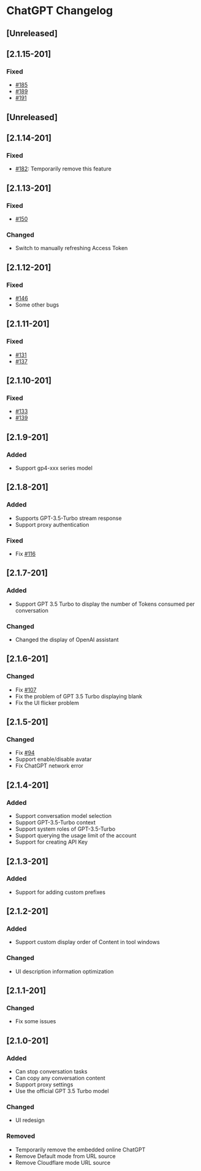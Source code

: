 <!-- Keep a Changelog guide -> https://keepachangelog.com -->

# ChatGPT Changelog
## [Unreleased]
## [2.1.15-201]
### Fixed
+ [#185](https://github.com/dromara/ChatGPT/issues/185)
+ [#189](https://github.com/dromara/ChatGPT/issues/189)
+ [#191](https://github.com/dromara/ChatGPT/issues/191)


## [Unreleased]
## [2.1.14-201]
### Fixed
+ [#182](https://github.com/dromara/ChatGPT/issues/182): Temporarily remove this feature

## [2.1.13-201]
### Fixed
+ [#150](https://github.com/dromara/ChatGPT/issues/150)

### Changed
+ Switch to manually refreshing Access Token

## [2.1.12-201]
### Fixed
+ [#146](https://github.com/dromara/ChatGPT/issues/146)
+ Some other bugs


## [2.1.11-201]
### Fixed
+ [#131](https://github.com/dromara/ChatGPT/issues/131)
+ [#137](https://github.com/dromara/ChatGPT/issues/137)


## [2.1.10-201]
### Fixed
+ [#133](https://github.com/dromara/ChatGPT/issues/133)
+ [#139](https://github.com/dromara/ChatGPT/issues/139)

## [2.1.9-201]
### Added
+ Support gp4-xxx series model

## [2.1.8-201]
### Added
+ Supports GPT-3.5-Turbo stream response
+ Support proxy authentication

### Fixed
+ Fix [#116](https://github.com/dromara/ChatGPT/issues/116)


## [2.1.7-201]
### Added
+ Support GPT 3.5 Turbo to display the number of Tokens consumed per conversation

### Changed
+ Changed the display of OpenAI assistant

## [2.1.6-201]
### Changed
+ Fix [#107](https://github.com/dromara/ChatGPT/issues/107)
+ Fix the problem of GPT 3.5 Turbo displaying blank
+ Fix the UI flicker problem

## [2.1.5-201]
### Changed
+ Fix [#94](https://github.com/dromara/ChatGPT/issues/94)
+ Support enable/disable avatar
+ Fix ChatGPT network error


## [2.1.4-201]
### Added
+ Support conversation model selection
+ Support GPT-3.5-Turbo context
+ Support system roles of GPT-3.5-Turbo
+ Support querying the usage limit of the account
+ Support for creating API Key

## [2.1.3-201]
### Added
+ Support for adding custom prefixes


## [2.1.2-201]
### Added
+ Support custom display order of Content in tool windows

### Changed
+ UI description information optimization

## [2.1.1-201]
### Changed
+ Fix some issues
 
## [2.1.0-201]
### Added
+ Can stop conversation tasks
+ Can copy any conversation content
+ Support proxy settings
+ Use the official GPT 3.5 Turbo model

### Changed
+ UI redesign

### Removed
+ Temporarily remove the embedded online ChatGPT
+ Remove Default mode from URL source
+ Remove Cloudflare mode URL source
